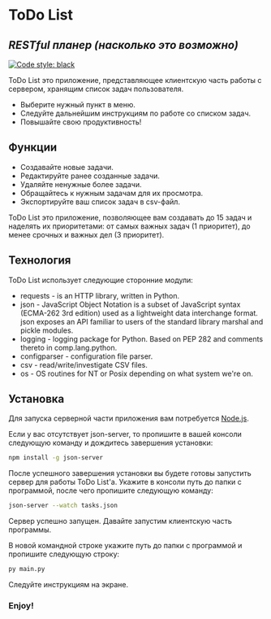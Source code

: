 # ToDo List
## _RESTful планер (насколько это возможно)_

[![Code style: black](https://img.shields.io/badge/code%20style-black-000000.svg)](https://github.com/psf/black)

ToDo List это приложение, представляющее клиентскую часть работы с сервером, хранящим список задач пользователя.

- Выберите нужный пункт в меню.
- Следуйте дальнейшим инструкциям по работе со списком задач.
- Повышайте свою продуктивность!

## Функции

- Создавайте новые задачи.
- Редактируйте ранее созданные задачи.
- Удаляйте ненужные более задачи.
- Обращайтесь к нужным задачам для их просмотра.
- Экспортируйте ваш список задач в csv-файл.


ToDo List это приложение, позволяющее вам создавать до 15 задач и наделять их приоритетами: от самых важных задач (1 приоритет), до менее срочных и важных дел (3 приоритет).

## Технология

ToDo List использует следующие сторонние модули:

- requests - is an HTTP library, written in Python.
- json - JavaScript Object Notation is a subset of JavaScript syntax (ECMA-262 3rd edition) used as a lightweight data interchange format. json exposes an API familiar to users of the standard library
marshal and pickle modules.
- logging - logging package for Python. Based on PEP 282 and comments thereto in comp.lang.python.
- configparser - configuration file parser.
- csv - read/write/investigate CSV files.
- os - OS routines for NT or Posix depending on what system we're on.

## Установка

Для запуска серверной части приложения вам потребуется [Node.js](https://nodejs.org/).

Если у вас отсутствует json-server, то пропишите в вашей консоли следующую команду и дождитесь завершения установки:

```sh
npm install -g json-server
```

После успешного завершения установки вы будете готовы запустить сервер для работы ToDo List'a. Укажите в консоли путь до папки с программой, после чего пропишите следующую команду:

```sh
json-server --watch tasks.json
```

Сервер успешно запущен. Давайте запустим клиентскую часть программы. 

В новой командной строке укажите путь до папки с программой и пропишите следующую строку:

```sh
py main.py
```

Следуйте инструкциям на экране.

### Enjoy!

